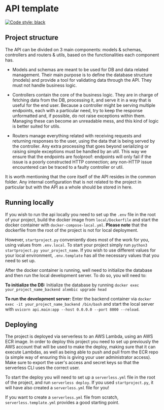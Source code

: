 # API template
[![Code style: black](https://img.shields.io/badge/code%20style-black-000000.svg)](https://github.com/psf/black)

## Project structure

The API can be divided on 3 main components: models & schemas, controllers and routers & utils, based on the functionalities each component has.

* Models and schemas are meant to be used for DB and data related management. Their main purpose is to define the database structure (models) and provide a tool for validating data through the API. They must not handle business logic.

* Controllers contain the core of the business logic. They are in charge of fetching data from the DB, processing it, and serve it in a way that is useful for the end user. Because a controller might be serving multiple endpoints, each with a particular need, try to keep the response unformatted and, if possible, do not raise exceptions within them. Managing these can become an unreadable mess, and this kind of logic is better suited for utils.

* Routers manage everything related with receiving requests and returning responses to the user, using the data that is being served by the controller. Any extra processing that goes beyond serializing or raising simple exceptions must be handled by an util. This way we ensure that the endpoints are foolproof: endpoints will only fail if the issue is a poorly constructed HTTP connection; any non-HTTP issue encountered can be traced to a faulty controller or util.

It is worth mentioning that the core itself of the API resides in the common folder. Any internal configuration that is not related to the project in particular but with the API as a whole should be stored in here.

## Running locally

If you wish to run the api locally you need to set up the `.env` file in the root of your project, build the docker image from `local/Dockerfile` and start the docker container with `docker-compose-local.yml`. **Please note** that the dockerfile from the root of the project is not for local deployment.

However, `startproject.py` conveniently does most of the work for you, using values from `.env.local`. To start your project simply run `python3 startproject.py your_project_name`. If you wish to use different values for your local environment, `.env.template` has all the necessary values that you need to set up.

After the docker container is running, well need to initialize the database and then run the local development server. To do so, you will need to:

__To initialize the DB:__
Initialize the database by running `docker exec your_project_name_backend alembic upgrade head`

__To run the development server:__
Enter the backend container via `docker exec -it your_project_name_backend /bin/bash` and start the local server with `uvicorn api.main:app --host 0.0.0.0 --port 8000 --reload`.

## Deploying

The project is deployed via serverless to an AWS Lambda, using an AWS ECR image. In order to deploy this project you need to set up previously the AWS account that will be used to make the deploy, making sure that it can execute Lambdas, as well as being able to push and pull from the ECR repo (a simple way of ensuring this is giving your user administrator access). Make sure to export the user's access and secret keys so that the serverless CLI uses the correct user.

To start the deploy you will need to set up a `serverless.yml` file in the root of the project, and run `serverless deploy`. If you used `startproject.py`, it will have also created a `serverless.yml` file for you!

If you want to create a `serverless.yml` file from scratch, `serverless.template.yml` provides a good starting point.
